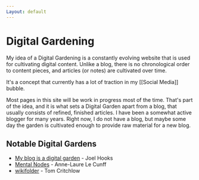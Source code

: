```yaml
---
Layout: default
---
```


# Digital Gardening

My idea of a Digital Gardening is a constantly evolving website that is used for cultivating digital content. Unlike a blog, there is no chronological order to content pieces, and articles (or notes) are cultivated over time.

It's a concept that currently has a lot of traction in my [[Social Media]] bubble.

Most pages in this site will be work in progress most of the time. That's part of the idea, and it is what sets a
Digital Garden apart from a blog, that usually consists of refined, finished articles. I have been a somewhat
active blogger for many years. Right now, I do not have a blog, but maybe some day the garden is cultivated
enough to provide raw material for a new blog.

## Notable Digital Gardens

- [My blog is a digital garden](https://joelhooks.com/digital-garden) - Joel Hooks
- [Mental Nodes](https://www.mentalnodes.com/) - Anne-Laure Le Cunff
- [wikifolder](https://tomcritchlow.com/wiki/) - Tom Critchlow
